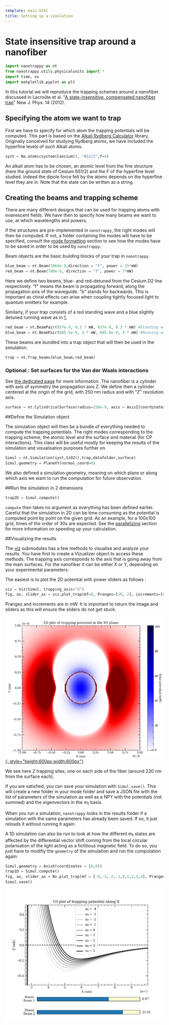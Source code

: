 ```yaml
---
template: main.html
title: Setting up a simulation
---
```


# State insensitive trap around a nanofiber

```python linenums="1"
import nanotrappy as nt
from nanotrappy.utils.physicalunits import *
import time, os
import matplotlib.pyplot as plt
```

In this tutorial we will reproduce the trapping schemes around a nanofiber discussed in Lacroûte et al. "[A state-insensitive, compensated nanofiber trap][1]" New J. Phys. 14 (2012).

## Specifying the atom we want to trap

First we have to specify for which atom the trapping potentials will be computed.
This part is based on the [Alkali Rydberg Calculator][3] library.
Originally conceived for studying Rydberg atoms, we have included the hyperfine levels of such Alkali atoms.

```python linenums="5"
syst = Na.atomicsystem(Caesium(), "6S1/2",f=4)
```

An alkali atom has to be chosen, an atomic level from the fine structure (here the ground state of Cesium 6S1/2) and the F of the hyperfine level studied.
Indeed the dipole force felt by the atoms depends on the hyperfine level they are in.
Note that the state can be written as a string.

## Creating the beams and trapping scheme

There are many different designs that can be used for trapping atoms with evanescent fields.
We have then to specify how many beams we want to use, at which wavelengths and powers.

If the structures are pre-implemented in `nanotrappy`, the right modes will then be computed.
If not, a folder containing the modes will have to be specified, consult the [mode formatting][2] section to see how the modes have to be saved in order to be used by `nanotrappy`.

Beam objects are the basic building blocks of your trap in `nanotrappy`.

```python linenums="5"
blue_beam = nt.Beam(1064e-9,direction = "f", power = 25*mW)
red_beam = nt.Beam(780e-9, direction = "f", power = 7*mW)
```

Here we define two beams, blue- and red-detuned from the Cesium D2 line respectively.
"f" means the beam is propagating forward, along the propagation axis of the waveguide. "b" stands for backwards.
This is important as chiral effects can arise when coupling tightly focused light to quantum emitters for example.

Similarly, if your trap consists of a red standing wave and a blue slightly detuned running wave as in [1][1],

```python linenums="5"
red_beam = nt.BeamPair(937e-9, 0.3 * mW, 937e-9, 0.3 * mW) #Standing wave
blue_beam = nt.BeamPair(685.5e-9, 4 * mW, 685.6e-9, 4 * mW) #Running wave for cancellation of the vector shift
```

These beams are bundled into a trap object that will then be used in the simulation.

```python linenums="7"
trap = nt.Trap_beams(blue_beam,red_beam)
```

### Optional : Set surfaces for the Van der Waals interactions

See [the dedicated page][4] for more information. The nanofiber is a cylinder with axis of symmetry the propagation axis Z.
We define then a cylinder centered at the origin of the grid, with 250 nm radius and with "Z" revolution axis.

```python linenums="9"
surface = nt.CylindricalSurface(radius=250e-9, axis = AxisZ(coordinates = (0,0)))
```

##Define the Simulation object

The simulation object will then be a bundle of everything needed to compute the trapping potentials.
The right modes corresponding to the trapping scheme, the atomic level and the surface and material (for CP interactions).
This class will be useful mostly for keeping the results of the simulation and visualisation purposes further on.

```python linenums="7"
Simul = nt.Simulation(syst,SiO2(),trap,datafolder,surface)
Simul.geometry = PlaneXY(normal_coord=0)
```

We also defined a simulation geometry, meaning on which plane or along which axis we want to run the computation for future observation.

##Run the simulation in 2 dimensions

```python linenums="9"
trap2D = Simul.compute()
```

`compute` then takes no argument as everything has been defined earlier.
Careful that the simulation in 2D can be time consuming as the potential is computed point by point on the given grid.
As an example, for a 100x100 grid, times of the order of 30s are expected. See the [parallelizing][5] section for more information on speeding up your calculation.

##Visualizing the results

The [viz][6] submodules has a few methods to visualise and analyze your results.
You have first to create a Vizualizer object to access these methods. The trapping axis corresponds to the axis that is going away from the main surfaces.
For the nanofiber it can be either X or Y, depending on your experimental parameters.

The easiest is to plot the 2D potential with power sliders as follows :

```python linenums="11"
viz = Viz(Simul, trapping_axis="X")
fig, ax, slider_ax = viz.plot_trap(mf=0, Pranges=[10, 2], increments=[0.01, 0.01])
```

Pranges and increments are in mW.
It is important to return the image and sliders as this will ensure the sliders do not get stuck.

[![Nanofiber plot][7]{: style="height:600px;width:600px"}][7]

We see here 2 trapping sites, one on each side of the fiber (around 230 nm from the surface each).

If you are satisfied, you can save your simulation with `Simul.save()`.
This will create a new folder in your mode folder and save a JSON file with the list of parameters of the simulation as well as a NPY with the potentials (not summed) and the eigenvectors in the m<sub>f</sub> basis.

When you run a simulation, `nanotrappy` looks in the results folder if a simulation with the same parameters has already been saved. If so, it just reloads it without running it again.

A 1D simulation can also be run to look at how the different m<sub>f</sub> states are affected by the differential vector shift coming from the local circular polarisation of the light acting as a fictitious magnetic field.
To do so, you just have to modifiy the `geometry` of the simulation and run the computation again:

```python linenums="10"
Simul.geometry = AxisX(coordinates = (0,0))
trap1D = Simul.compute()
fig, ax, slider_ax = Nv.plot_trap(mf = [-4,-3,-2,-1,0,1,2,3,4], Pranges=[10, 2], increments=[0.01, 0.01])
Simul.save()
```

[![1D trap around a nanofiber][8]][8]

[1]: https://doi.org/10.1088/1367-2630/14/2/023056
[2]: modeformatting.md
[3]: https://arc-alkali-rydberg-calculator.readthedocs.io/en/latest/
[4]: casimirpolder.md
[5]: parallelizing.md
[6]: reference/viz.md
[7]: ./images/nanofiber_plot.png
[8]: ./images/nanofiber_1D_splitting.png
